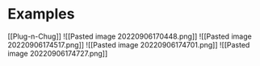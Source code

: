# Examples
[[Plug-n-Chug]]
![[Pasted image 20220906170448.png]] ![[Pasted image 20220906174517.png]] ![[Pasted image 20220906174701.png]] ![[Pasted image 20220906174727.png]] 
